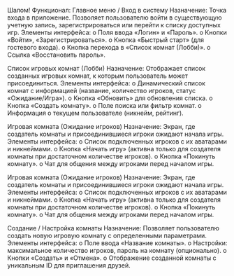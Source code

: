 Шалом!
Функционал:
Главное меню / Вход в систему
Назначение: Точка входа в приложение. Позволяет пользователю войти
в существующую учетную запись, зарегистрироваться или перейти к
списку доступных игр.
Элементы интерфейса:
o Поля ввода «Логин» и «Пароль».
o Кнопки «Войти», «Зарегистрироваться».
o Кнопка «Быстрый старт» (для гостевого входа).
o Кнопка перехода в «Список комнат (Лобби)».
o Ссылка «Восстановить пароль».

Список игровых комнат (Лобби)
Назначение: Отображает список созданных игровых комнат, к которым
пользователь может присоединиться.
Элементы интерфейса:
o Динамический список комнат с информацией (название,
количество игроков, статус «Ожидание/Игра»).
o Кнопка «Обновить» для обновления списка.
o Кнопка «Создать комнату».
o Поле поиска или фильтр комнат.
o Информация о текущем пользователе (никнейм, рейтинг).

Игровая комната (Ожидание игроков)
Назначение: Экран, где создатель комнаты и присоединившиеся
игроки ожидают начала игры.
Элементы интерфейса:
o Список подключенных игроков с их аватарами и никнеймами.
o Кнопка «Начать игру» (активна только для создателя комнаты
при достаточном количестве игроков).
o Кнопка «Покинуть комнату».
o Чат для общения между игроками перед началом игры.

Игровая комната (Ожидание игроков)
Назначение: Экран, где создатель комнаты и присоединившиеся
игроки ожидают начала игры.
Элементы интерфейса:
o Список подключенных игроков с их аватарами и никнеймами.
o Кнопка «Начать игру» (активна только для создателя комнаты
при достаточном количестве игроков).
o Кнопка «Покинуть комнату».
o Чат для общения между игроками перед началом игры.

Создание / Настройка комнаты
Назначение: Позволяет пользователю создать новую игровую комнату
с определенными параметрами.
Элементы интерфейса:
o Поле ввода «Название комнаты».
o Настройки: максимальное количество игроков, пароль на
комнату (опционально).
o Кнопки «Создать» и «Отмена».
o Отображение созданной комнаты с уникальным ID для
приглашения друзей.